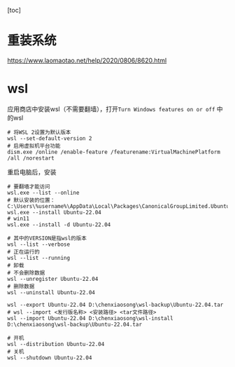 [toc]

# 重装系统

https://www.laomaotao.net/help/2020/0806/8620.html

# wsl

应用商店中安装wsl（不需要翻墙），打开`Turn Windows features on or off` 中的wsl

```shell
# 将WSL 2设置为默认版本
wsl --set-default-version 2
# 启用虚拟机平台功能
dism.exe /online /enable-feature /featurename:VirtualMachinePlatform /all /norestart
```
重启电脑后，安装
```shell
# 要翻墙才能访问
wsl.exe --list --online
# 默认安装的位置：C:\Users\%username%\AppData\Local\Packages\CanonicalGroupLimited.Ubuntu22.04LTS_79rhkp1fndgsc
wsl.exe --install Ubuntu-22.04
# win11
wsl.exe --install -d Ubuntu-22.04

# 其中的VERSION是指wsl的版本
wsl --list --verbose
# 正在运行的
wsl --list --running
# 卸载
# 不会删除数据
wsl --unregister Ubuntu-22.04
# 删除数据
wsl --uninstall Ubuntu-22.04

wsl --export Ubuntu-22.04 D:\chenxiaosong\wsl-backup\Ubuntu-22.04.tar
# wsl --import <发行版名称> <安装路径> <tar文件路径>
wsl --import Ubuntu-22.04 D:\chenxiaosong\wsl-install D:\chenxiaosong\wsl-backup\Ubuntu-22.04.tar

# 开机
wsl --distribution Ubuntu-22.04
# 关机
wsl --shutdown Ubuntu-22.04
```

